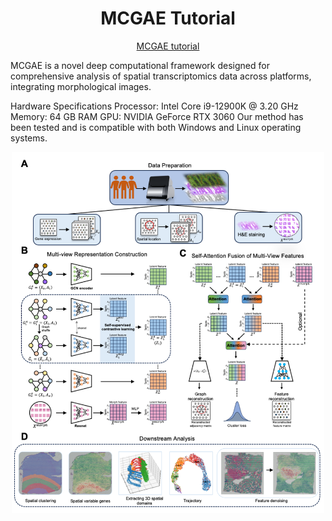 <h1><center>MCGAE Tutorial</center></h1>

<p style="text-align: center;">
  <a href="https://yiwen-yang.github.io/MCGAE/">MCGAE tutorial</a>
</p>


MCGAE is a novel deep computational framework designed for comprehensive analysis of spatial transcriptomics data across platforms, integrating morphological images.

Hardware Specifications
Processor: Intel Core i9-12900K @ 3.20 GHz
Memory: 64 GB RAM
GPU: NVIDIA GeForce RTX 3060
Our method has been tested and is compatible with both Windows and Linux operating systems.

<div style="text-align: center;">
  <img src="mcgae_io/docs/pic2/workflow.png" alt="workflow" style="width: 500px; height: auto;"/>
</div>
